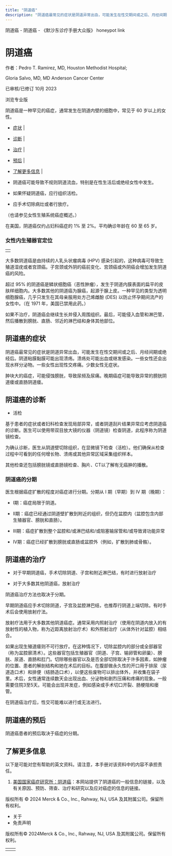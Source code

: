 ```yaml
---
title: "阴道癌"
description: "阴道癌最常见的症状是阴道异常出血，可能发生在性交期间或之后、月经间期或绝经后。阴道粘膜黏膜可能出现溃疡。溃疡处可能出血或继发感染。一些女性还会出现水样分泌物。一些女性出现性交疼痛。少数女性无症状。"
---
```


﻿阴道癌 \- 阴道癌 \- 《默沙东诊疗手册大众版》 honeypot link

# 阴道癌

作者：Pedro T. Ramirez, MD, Houston Methodist Hospital;

Gloria Salvo, MD, MD Anderson Cancer Center

已审核/已修订 10月 2023

浏览专业版

阴道癌是一种罕见的癌症，通常发生在阴道内壁的细胞中，常见于 60 岁以上的女性。

- [症状](#症状_v806564_zh) \|
- [诊断](#诊断_v806569_zh) \|
- [治疗](#治疗_v806577_zh) \|
- [预后](#预后_v806573_zh) \|
- [了解更多信息](#了解更多信息_v36937970_zh) \|

- 阴道癌可能导致不规则阴道流血，特别是在性生活后或绝经女性中发生。

- 如果怀疑阴道癌，应行组织活检。

- 应手术切除病灶或者行放疗。


（也请参见女性生殖系统癌症概述。）

在美国，阴道癌仅约占妇科癌症的 1% 至 2%。平均确诊年龄在 60 至 65 岁。

### 女性内生殖器官定位

|     |
| --- |
|  |

大多数阴道癌是由持续的人乳头状瘤病毒 (HPV) 感染引起的，这种病毒可导致生殖道湿疣或者宫颈癌。子宫颈或外阴的癌前变化、宫颈癌或外阴癌会增加发生阴道癌的风险。

超过 95% 的阴道癌是鳞状细胞癌（恶性肿瘤），发生于阴道内膜表面的扁平的皮肤样细胞内。大多数其他的阴道癌为腺癌，起源于腺上皮。一种罕见的类型为透明细胞腺癌，几乎只发生在其母亲服用处方己烯雌酚 (DES) 以防止怀孕期间流产的女性中。（在 1971 年，美国已禁用此药。）

如果不治疗，阴道癌会继续生长并侵入周围组织。最后，可能侵入血管和淋巴管，然后播散到膀胱、直肠、邻近的淋巴结和身体其他部位。

## 阴道癌的症状

阴道癌最常见的症状是阴道异常出血，可能发生在性交期间或之后、月经间期或绝经后。阴道粘膜黏膜可能出现溃疡。溃疡处可能出血或继发感染。一些女性还会出现水样分泌物。一些女性出现性交疼痛。少数女性无症状。

肿块大的癌症，可能侵蚀膀胱，导致尿频及尿痛。晚期癌症可能导致异常的膀胱阴道瘘或直肠阴道瘘。

## 阴道癌的诊断

- 活检


基于患者的症状或者妇科检查发现局部异常，或者阴道刮片结果异常应考虑阴道癌的诊断。医生可以使用带双目放大镜的仪器（阴道镜）检查阴道，此程序称为阴道镜检查。

为确认诊断，医生从阴道壁切除组织，在显微镜下检查（活检）。他们确保从检查过程中可看到的任何增长物、溃疡或其他异常区域采集组织样本。

其他检查还包括膀胱镜或直肠镜检查、胸片、CT以了解有无癌肿的播散。

### 阴道癌的分期

医生根据癌症扩散的程度对癌症进行分期。分期从 I 期（早期）到 IV 期（晚期）：

- I期：癌症局限于阴道。

- II期：癌症已经通过阴道壁扩散到附近的组织，但仍在盆腔内（盆腔包含内部生殖器官、膀胱和直肠）。

- III期：癌症扩散到整个盆腔和/或淋巴结和/或阻塞输尿管和/或导致肾功能异常

- IV期：癌症已经扩散到膀胱或直肠或盆腔外（例如，扩散到肺或骨骼）。


## 阴道癌的治疗

- 对于早期阴道癌，手术切除阴道、子宫和附近淋巴结，有时进行放射治疗

- 对于大多数其他阴道癌，放射治疗


阴道癌治疗方法也取决于分期。

早期阴道癌应手术切除阴道，子宫及盆腔淋巴结，也推荐行阴道上端切除。有时手术后会使用放射疗法。

放射疗法用于大多数其他阴道癌症。通常采用内照射治疗（使用在阴道内放入的有放射性的植入物，称为近距离放射治疗术）和外照射治疗（从体外针对盆腔）相结合。

如果出现生殖道瘘则不可行放疗。在这种情况下，切除盆腔内的部分或全部器官（称为盆腔廓清术）。这些器官包括生殖器官（阴道、子宫、输卵管和卵巢）、膀胱、尿道、直肠和肛门。切除哪些器官以及是否全部切除取决于许多因素，如肿瘤的位置、患者的解剖结构和她在术后的目标。在腹部做永久性的开口用于排尿（尿道造口术）和排便（结肠造口术），以便这些废物可以排出体外，并收集在袋子里。术后，女性通常连续数天会出现出血、分泌物和剧烈压痛和疼痛的现象。一般需要住院3至5天。可能会出现并发症，例如感染或手术切口开裂、肠梗阻和瘘管。

在阴道癌治疗后，性交可能难以进行或无法进行。

## 阴道癌的预后

阴道癌患者的预后取决于癌症的分期。

## 了解更多信息

以下是可能对您有帮助的英文资料。请注意，本手册对该资料中的内容不承担责任。

1. [美国国家癌症研究所：阴道癌](https://www.cancer.gov/types/vaginal)：本网站提供了阴道癌的一般信息的链接，以及有关原因、预防、筛查、治疗和研究以及应对癌症的信息的链接。




版权所有 © 2024
Merck & Co., Inc., Rahway, NJ, USA 及其附属公司。保留所有权利。

- 关于
- 免责声明

版权所有© 2024Merck & Co., Inc., Rahway, NJ, USA 及其附属公司。保留所有权利。

|     |     |
| --- | --- |
|  |  |